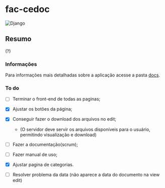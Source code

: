 # fac-cedoc
![Django](https://img.shields.io/badge/Django-v2.x-green.svg)

## Resumo
(?)

### Informações
Para informações mais detalhadas sobre a aplicação acesse a pasta [docs](docs/).

### To do
- [ ] Terminar o front-end de todas as paginas;
- [X] Ajustar os botões da página;
- [X] Conseguir fazer o download dos arquivos no edit;
    - (O servidor deve servir os arquivos disponíveis para o usuário, permitindo visualização e download)
- [ ] Fazer a documentação(scrum);
- [ ] Fazer manual de uso;
- [X] Ajustar pagina de categorias.
- [ ] Resolver problema da data (não aparece a data do documento na view edit)

